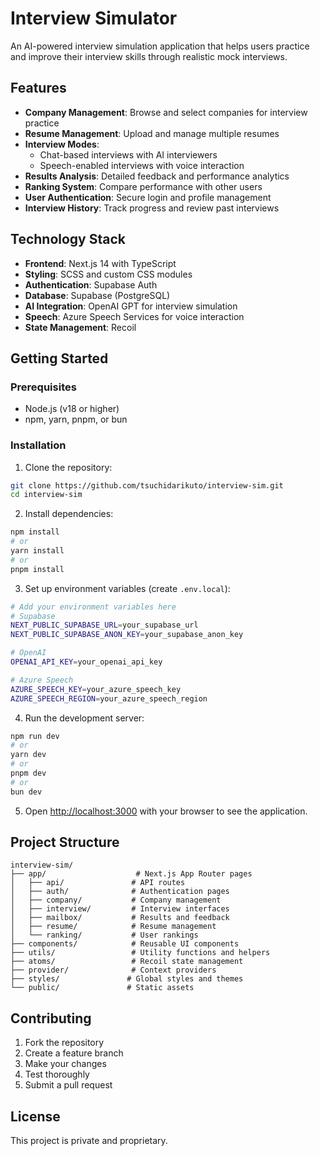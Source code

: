 # Interview Simulator

An AI-powered interview simulation application that helps users practice and improve their interview skills through realistic mock interviews.

## Features

- **Company Management**: Browse and select companies for interview practice
- **Resume Management**: Upload and manage multiple resumes
- **Interview Modes**: 
  - Chat-based interviews with AI interviewers
  - Speech-enabled interviews with voice interaction
- **Results Analysis**: Detailed feedback and performance analytics
- **Ranking System**: Compare performance with other users
- **User Authentication**: Secure login and profile management
- **Interview History**: Track progress and review past interviews

## Technology Stack

- **Frontend**: Next.js 14 with TypeScript
- **Styling**: SCSS and custom CSS modules
- **Authentication**: Supabase Auth
- **Database**: Supabase (PostgreSQL)
- **AI Integration**: OpenAI GPT for interview simulation
- **Speech**: Azure Speech Services for voice interaction
- **State Management**: Recoil

## Getting Started

### Prerequisites

- Node.js (v18 or higher)
- npm, yarn, pnpm, or bun

### Installation

1. Clone the repository:
```bash
git clone https://github.com/tsuchidarikuto/interview-sim.git
cd interview-sim
```

2. Install dependencies:
```bash
npm install
# or
yarn install
# or
pnpm install
```

3. Set up environment variables (create `.env.local`):
```bash
# Add your environment variables here
# Supabase
NEXT_PUBLIC_SUPABASE_URL=your_supabase_url
NEXT_PUBLIC_SUPABASE_ANON_KEY=your_supabase_anon_key

# OpenAI
OPENAI_API_KEY=your_openai_api_key

# Azure Speech
AZURE_SPEECH_KEY=your_azure_speech_key
AZURE_SPEECH_REGION=your_azure_speech_region
```

4. Run the development server:
```bash
npm run dev
# or
yarn dev
# or
pnpm dev
# or
bun dev
```

5. Open [http://localhost:3000](http://localhost:3000) with your browser to see the application.

## Project Structure

```
interview-sim/
├── app/                    # Next.js App Router pages
│   ├── api/               # API routes
│   ├── auth/              # Authentication pages
│   ├── company/           # Company management
│   ├── interview/         # Interview interfaces
│   ├── mailbox/           # Results and feedback
│   ├── resume/            # Resume management
│   └── ranking/           # User rankings
├── components/            # Reusable UI components
├── utils/                 # Utility functions and helpers
├── atoms/                 # Recoil state management
├── provider/              # Context providers
├── styles/               # Global styles and themes
└── public/               # Static assets
```

## Contributing

1. Fork the repository
2. Create a feature branch
3. Make your changes
4. Test thoroughly
5. Submit a pull request

## License

This project is private and proprietary.
